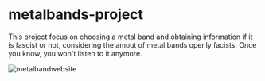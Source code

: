 # metalbands-project

This project focus on choosing a metal band and obtaining information if it is fascist or not, considering the amout of metal bands openly facists. Once you know, you won't listen to it anymore.

![metalbandwebsite](https://user-images.githubusercontent.com/104357417/201236857-2a0481bd-96f9-4e0f-be00-c87fb5275dca.png)


